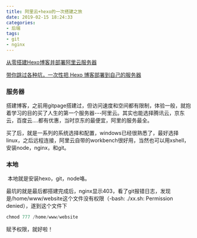 ```yaml
---
title: 阿里云+hexo的一次搭建之旅
date: 2019-02-15 18:24:33
categories:
- 后端
tags:
- git
- nginx
---
```




[从零搭建Hexo博客并部署阿里云服务器](https://blog.csdn.net/NoCortY/article/details/99631249"示例链接")

[带你跳过各种坑，一次性把 Hexo 博客部署到自己的服务器](https://blog.csdn.net/qq_35561857/article/details/81590953)



### 服务器

​      搭建博客，之前用gitpage搭建过，但访问速度和空间都有限制，体验一般，就抱着学习的目的买了人生的第一个服务器---阿里云。其实也能选择腾讯云，京东云，百度云....都有优惠，当时京东的最便宜，阿里的服务最全。

​      买了后，就是一系列的系统选择和配置，windows已经很熟悉了，最好选择linux，之后远程连接，阿里云自带的workbench很好用，当然也可以用xshell，安装node，nginx，和git。

### 本地

​	本地就是安装hexo，git，node咯。

最坑的就是最后都搭建完成后，nginx显示403，看了git报错日志，发现是/home/www/website这个文件没有权限（-bash: ./xx.sh: Permission denied），遂到这个文件下

```cpp
chmod 777 /home/www/website
```

赋予权限，就好啦！







